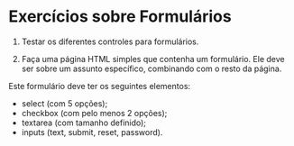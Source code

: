 # Exercícios sobre Formulários

1. Testar os diferentes controles para formulários.

2. Faça uma página HTML simples que contenha um formulário. Ele deve ser sobre um assunto específico, combinando com o resto da página.

Este formulário deve ter os seguintes elementos:

- select (com 5 opções);
- checkbox (com pelo menos 2 opções);
- textarea (com tamanho definido);
- inputs (text, submit, reset, password).

